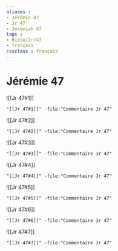```yaml
---
aliases : 
- Jérémie 47
- Jr 47
- Jeremiah 47
tags : 
- Bible/Jr/47
- français
cssclass : français
---
```


# Jérémie 47

![[Jr 47#1]]

```query
"[[Jr 47#1]]" -file:"Commentaire Jr 47"
```

![[Jr 47#2]]

```query
"[[Jr 47#2]]" -file:"Commentaire Jr 47"
```

![[Jr 47#3]]

```query
"[[Jr 47#3]]" -file:"Commentaire Jr 47"
```

![[Jr 47#4]]

```query
"[[Jr 47#4]]" -file:"Commentaire Jr 47"
```

![[Jr 47#5]]

```query
"[[Jr 47#5]]" -file:"Commentaire Jr 47"
```

![[Jr 47#6]]

```query
"[[Jr 47#6]]" -file:"Commentaire Jr 47"
```

![[Jr 47#7]]

```query
"[[Jr 47#7]]" -file:"Commentaire Jr 47"
```

